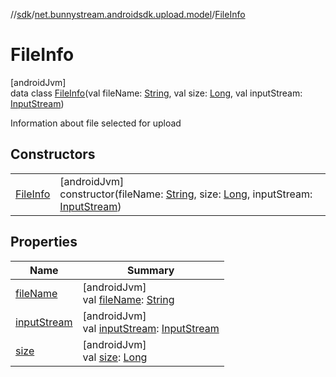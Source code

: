 //[sdk](../../../index.md)/[net.bunnystream.androidsdk.upload.model](../index.md)/[FileInfo](index.md)

# FileInfo

[androidJvm]\
data class [FileInfo](index.md)(val fileName: [String](https://kotlinlang.org/api/latest/jvm/stdlib/kotlin/-string/index.html), val size: [Long](https://kotlinlang.org/api/latest/jvm/stdlib/kotlin/-long/index.html), val inputStream: [InputStream](https://developer.android.com/reference/kotlin/java/io/InputStream.html))

Information about file selected for upload

## Constructors

| | |
|---|---|
| [FileInfo](-file-info.md) | [androidJvm]<br>constructor(fileName: [String](https://kotlinlang.org/api/latest/jvm/stdlib/kotlin/-string/index.html), size: [Long](https://kotlinlang.org/api/latest/jvm/stdlib/kotlin/-long/index.html), inputStream: [InputStream](https://developer.android.com/reference/kotlin/java/io/InputStream.html)) |

## Properties

| Name | Summary |
|---|---|
| [fileName](file-name.md) | [androidJvm]<br>val [fileName](file-name.md): [String](https://kotlinlang.org/api/latest/jvm/stdlib/kotlin/-string/index.html) |
| [inputStream](input-stream.md) | [androidJvm]<br>val [inputStream](input-stream.md): [InputStream](https://developer.android.com/reference/kotlin/java/io/InputStream.html) |
| [size](size.md) | [androidJvm]<br>val [size](size.md): [Long](https://kotlinlang.org/api/latest/jvm/stdlib/kotlin/-long/index.html) |
